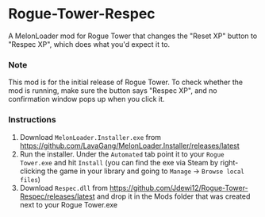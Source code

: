 # Rogue-Tower-Respec
A MelonLoader mod for Rogue Tower that changes the "Reset XP" button to "Respec XP", which does what you'd expect it to.

### Note
This mod is for the initial release of Rogue Tower. To check whether the mod is running, make sure the button says "Respec XP", and no confirmation window pops up when you click it.

### Instructions
1. Download `MelonLoader.Installer.exe` from https://github.com/LavaGang/MelonLoader.Installer/releases/latest
2. Run the installer. Under the `Automated` tab point it to your `Rogue Tower.exe` and hit `Install` (you can find the exe via Steam by right-clicking the game in your library and going to `Manage` -> `Browse local files`)
3. Download `Respec.dll` from https://github.com/Jdewi12/Rogue-Tower-Respec/releases/latest and drop it in the Mods folder that was created next to your Rogue Tower.exe
